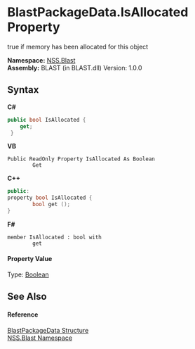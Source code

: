 # BlastPackageData.IsAllocated Property 
 

true if memory has been allocated for this object

**Namespace:**&nbsp;<a href="88b55311-4a89-0894-e27a-e157e443c7f7">NSS.Blast</a><br />**Assembly:**&nbsp;BLAST (in BLAST.dll) Version: 1.0.0

## Syntax

**C#**<br />
``` C#
public bool IsAllocated {
	get;
 }
```

**VB**<br />
``` VB
Public ReadOnly Property IsAllocated As Boolean
		Get
```

**C++**<br />
``` C++
public:
property bool IsAllocated {
		bool get ();
}
```

**F#**<br />
``` F#
member IsAllocated : bool with 
		get

```


#### Property Value
Type: <a href="https://docs.microsoft.com/dotnet/api/system.boolean" target="_blank" rel="noopener noreferrer">Boolean</a>

## See Also


#### Reference
<a href="08d36c75-b5dc-8eaf-5936-daa952653fa2">BlastPackageData Structure</a><br /><a href="88b55311-4a89-0894-e27a-e157e443c7f7">NSS.Blast Namespace</a><br />